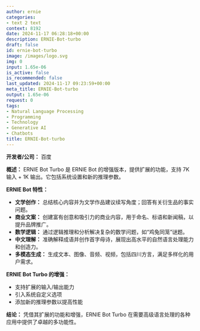 ```yaml
---
author: ernie
categories:
- text 2 text
context: 8192
date: 2024-11-17 06:28:18+00:00
description: ERNIE-Bot-turbo
draft: false
id: ernie-bot-turbo
image: /images/logo.svg
img: 0
input: 1.65e-06
is_active: false
is_recommended: false
last_updated: 2024-11-17 09:23:59+00:00
meta_title: ERNIE-Bot-turbo
output: 1.65e-06
request: 0
tags:
- Natural Language Processing
- Programming
- Technology
- Generative AI
- Chatbots
title: ERNIE-Bot-turbo
---
```




**开发者/公司：** 百度

**概述：** ERNIE Bot Turbo 是 ERNIE Bot 的增强版本，提供扩展的功能，支持 7K 输入 + 1K 输出。它包括系统设置和新的推理参数。

**ERNIE Bot 特性：**
- **文学创作：** 总结核心内容并为文学作品建议续写角度；回答有关衍生品的事实问题。
- **商业文案：** 创建富有创意和吸引力的商业内容，用于命名、标语和新闻稿，以提升品牌推广。
- **数学逻辑：** 通过逻辑推理和分析解决复杂的数学问题，如“鸡兔同笼”谜题。
- **中文理解：** 准确解释成语并创作首字母诗，展现出高水平的自然语言处理能力和创造力。
- **多模态生成：** 生成文本、图像、音频、视频，包括四川方言，满足多样化的用户需求。

**ERNIE Bot Turbo 的增强：**
- 支持扩展的输入/输出能力
- 引入系统自定义选项
- 添加新的推理参数以提高性能

**结论：** 凭借其扩展的功能和增强，ERNIE Bot Turbo 在需要高级语言处理的各种应用中提供了卓越的多功能性。


